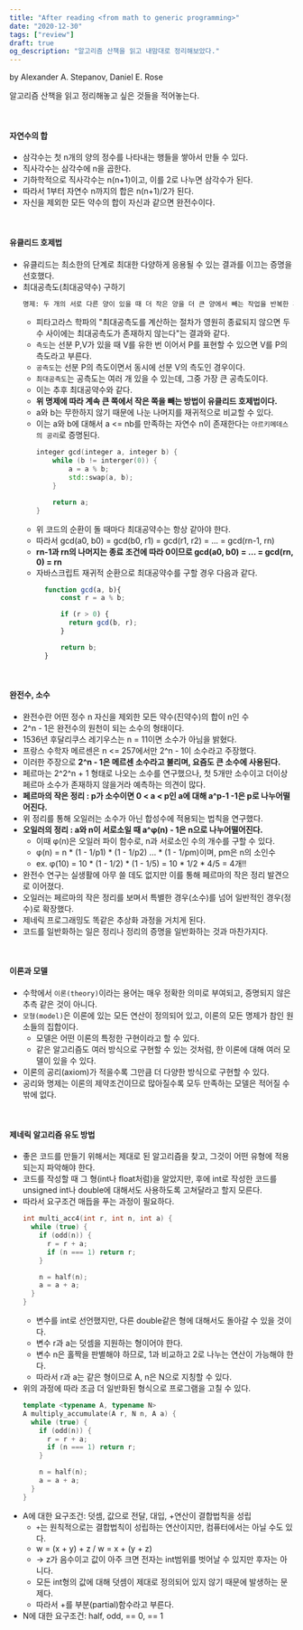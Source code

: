 ```yaml
---
title: "After reading <from math to generic programming>"
date: "2020-12-30"
tags: ["review"]
draft: true
og_description: "알고리즘 산책을 읽고 내맘대로 정리해보았다."
---
```


by Alexander A. Stepanov, Daniel E. Rose

알고리즘 산책을 읽고 정리해놓고 싶은 것들을 적어놓는다.

<br />

#### 자연수의 합

- 삼각수는 첫 n개의 양의 정수를 나타내는 행들을 쌓아서 만들 수 있다.
- 직사각수는 삼각수에 n을 곱한다.
- 기하학적으로 직사각수는 n(n+1)이고, 이를 2로 나누면 삼각수가 된다.
- 따라서 1부터 자연수 n까지의 합은 n(n+1)/2가 된다.
- 자신을 제외한 모든 약수의 합이 자신과 같으면 완전수이다.

<br />

#### 유클리드 호제법

- 유클리드는 최소한의 단계로 최대한 다양하게 응용될 수 있는 결과를 이끄는 증명을 선호했다.
- 최대공측도(최대공약수) 구하기
  ```txt
  명제: 두 개의 서로 다른 양이 있을 때 더 작은 양을 더 큰 양에서 빼는 작업을 반복한 후에 남는 양이 그전 양을 측정할 수 없으면 두 양은 통분 불가능하다
  ```
  - 피타고라스 학파의 "최대공측도를 계산하는 절차가 영원히 종료되지 않으면 두 수 사이에는 최대공측도가 존재하지 않는다"는 결과와 같다.
  - `측도`는 선분 P,V가 있을 때 V를 유한 번 이어서 P를 표현할 수 있으면 V를 P의 측도라고 부른다.
  - `공측도`는 선분 P의 측도이면서 동시에 선분 V의 측도인 경우이다.
  - `최대공측도`는 공측도는 여러 개 있을 수 있는데, 그중 가장 큰 공측도이다.
  - 이는 추후 최대공약수와 같다.
  - **위 명제에 따라 계속 큰 쪽에서 작은 쪽을 빼는 방법이 유클리드 호제법이다.**
  - a와 b는 무한하지 않기 때문에 나눈 나머지를 재귀적으로 비교할 수 있다.
  - 이는 a와 b에 대해서 a <= nb를 만족하는 자연수 n이 존재한다는 `아르키메데스의 공리`로 증명된다.
    ```c++
    integer gcd(integer a, integer b) {
        while (b != interger(0)) {
            a = a % b;
            std::swap(a, b);
        }

        return a;
    }
    ```
  - 위 코드의 순환이 돌 때마다 최대공약수는 항상 같아야 한다.
  - 따라서 gcd(a0, b0) = gcd(b0, r1) = gcd(r1, r2) = ... = gcd(rn-1, rn)
  - **rn-1과 rn의 나머지는 종료 조건에 따라 0이므로 gcd(a0, b0) = ... = gcd(rn, 0) = rn**
  - 자바스크립트 재귀적 순환으로 최대공약수를 구할 경우 다음과 같다.
    ```js
      function gcd(a, b){
          const r = a % b;

          if (r > 0) {
            return gcd(b, r);
          }

          return b;
      }
    ```

<br />

#### 완전수, 소수
- 완전수란 어떤 정수 n 자신을 제외한 모든 약수(진약수)의 합이 n인 수
- 2^n - 1은 완전수의 원천이 되는 소수의 형태이다.
- 1536년 후달리쿠스 레기우스는 n = 11이면 소수가 아님을 밝혔다.
- 프랑스 수학자 메르센은 n <= 257에서만 2^n - 1이 소수라고 주장했다.
- 이러한 주장으로 **2^n - 1은 메르센 소수라고 불리며, 요즘도 큰 소수에 사용된다.**
- 페르마는 2^2^n + 1 형태로 나오는 소수를 연구했으나, 첫 5개만 소수이고 더이상 페르마 소수가 존재하지 않을거라 예측하는 의견이 많다.
- **페르마의 작은 정리 : p가 소수이면 0 < a < p인 a에 대해 a^p-1 -1은 p로 나누어떨어진다.**
- 위 정리를 통해 오일러는 소수가 아닌 합성수에 적용되는 법칙을 연구했다.
- **오일러의 정리 : a와 n이 서로소일 때 a^φ(n) - 1은 n으로 나누어떨어진다.**
  - 이때 φ(n)은 오일러 파이 함수로, n과 서로소인 수의 개수를 구할 수 있다.
  - φ(n) = n * (1 - 1/p1) * (1 - 1/p2) ... * (1 - 1/pm)이며, pm은 n의 소인수
  - ex. φ(10) = 10 * (1 - 1/2) * (1 - 1/5) = 10 * 1/2 * 4/5 = 4개!!
- 완전수 연구는 실생활에 아무 쓸 데도 없지만 이를 통해 페르마의 작은 정리 발견으로 이어졌다.
- 오일러는 페르마의 작은 정리를 보며서 특별한 경우(소수)를 넘어 일반적인 경우(정수)로 확장했다.
- 제네릭 프로그래밍도 똑같은 추상화 과정을 거치게 된다.
- 코드를 일반화하는 일은 정리나 정리의 증명을 일반화하는 것과 마찬가지다.

<br />


#### 이론과 모델
- 수학에서 `이론(theory)`이라는 용어는 매우 정확한 의미로 부여되고, 증명되지 않은 추측 같은 것이 아니다.
- `모형(model)`은 이론에 있는 모든 연산이 정의되어 있고, 이론의 모든 명제가 참인 원소들의 집합이다.
  - 모델은 어떤 이론의 특정한 구현이라고 할 수 있다.
  - 같은 알고리즘도 여러 방식으로 구현할 수 있는 것처럼, 한 이론에 대해 여러 모델이 있을 수 있다.
- 이론의 공리(axiom)가 적을수록 그만큼 더 다양한 방식으로 구현할 수 있다.
- 공리와 명제는 이론의 제약조건이므로 많아질수록 모두 만족하는 모델은 적어질 수밖에 없다.

<br />


#### 제네릭 알고리즘 유도 방법
- 좋은 코드를 만들기 위해서는 제대로 된 알고리즘을 찾고, 그것이 어떤 유형에 적용되는지 파악해야 한다.
- 코드를 작성할 때 그 형(int나 float처럼)을 알았지만, 후에 int로 작성한 코드를 unsigned int나 double에 대해서도 사용하도록 고쳐달라고 할지 모른다.
- 따라서 요구조건 매듭을 푸는 과정이 필요하다.
  ```c++
  int multi_acc4(int r, int n, int a) {
    while (true) {
      if (odd(n)) {
        r = r + a;
        if (n === 1) return r;
      }

      n = half(n);
      a = a + a;
    }
  }
  ```
  - 변수를 int로 선언했지만, 다른 double같은 형에 대해서도 돌아갈 수 있을 것이다.
  - 변수 r과 a는 덧셈을 지원하는 형이어야 한다.
  - 변수 n은 홀짝을 판별해야 하므로, 1과 비교하고 2로 나누는 연산이 가능해야 한다.
  - 따라서 r과 a는 같은 형이므로 A, n은 N으로 지칭할 수 있다.
- 위의 과정에 따라 조금 더 일반화된 형식으로 프로그램을 고칠 수 있다.
  ```c++
  template <typename A, typename N>
  A multiply_accumulate(A r, N n, A a) {
    while (true) {
      if (odd(n)) {
        r = r + a;
        if (n === 1) return r;
      }

      n = half(n);
      a = a + a;
    }
  }
  ```
- A에 대한 요구조건: 덧셈, 값으로 전달, 대입, +연산이 결합법칙을 성립
  - `+`는 원칙적으로는 결합법칙이 성립하는 연산이지만, 컴퓨터에서는 아닐 수도 있다.
  - w = (x + y) + z / w = x + (y + z)
  - -> z가 음수이고 값이 아주 크면 전자는 int범위를 벗어날 수 있지만 후자는 아니다.
  - 모든 int형의 값에 대해 덧셈이 제대로 정의되어 있지 않기 때문에 발생하는 문제다.
  - 따라서 +를 부분(partial)함수라고 부른다.
- N에 대한 요구조건: half, odd, == 0, == 1